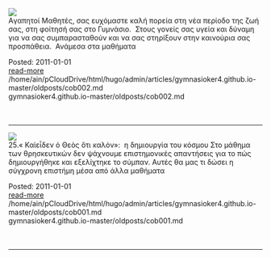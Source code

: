 
![](http://1.bp.blogspot.com/-aIwRhoX2BPw/Vjc0vZhtAjI/AAAAAAAAAB0/hAjR1k2ihao/s1600/%25CE%25B1%25CF%2581%25CF%2587%25CE%25B5%25CE%25AF%25CE%25BF%2B%25CE%25BB%25CE%25AE%25CF%2588%25CE%25B7%25CF%2582%2B%25282%2529.png)  
Aγαπητοί Μαθητές, σας ευχόμαστε καλή πορεία στη νέα περίοδο της ζωή σας, στη φοίτησή σας στο Γυμνάσιο.  
Στους γονείς σας υγεία και δύναμη για να σας συμπαρασταθούν και να σας στηρίξουν στην καινούρια σας προσπάθεια.  
Ανάμεσα στα μαθήματα
<br>
<div class='readmore'>
Posted: 2011-01-01
<br><a class="readmorelink" href="../gymnasioker4.github.io-master/oldposts/cob002.md">read-more</a><br>/home/ain/pCloudDrive/html/hugo/admin/articles/gymnasioker4.github.io-master/oldposts/cob002.md<br>gymnasioker4.github.io-master/oldposts/cob002.md
<br><br><br>
</div>
<hr>

![](http://image.slidesharecdn.com/random-141113145429-conversion-gate02/95/-7-638.jpg?cb=1415890730)  
25\.« Καὶεἶδεν ὁ Θεὸς ὅτι καλὸν»:  η δημιουργία του κόσμου 
Στο μάθημα των θρησκευτικών δεν ψάχνουμε επιστημονικές απαντήσεις για το πώς δημιουργήθηκε και εξελίχτηκε το σύμπαν. Αυτές θα μας τι δώσει η σύγχρονη επιστήμη μέσα από άλλα μαθήματα
<br>
<div class='readmore'>
Posted: 2011-01-01
<br><a class="readmorelink" href="../gymnasioker4.github.io-master/oldposts/cob001.md">read-more</a><br>/home/ain/pCloudDrive/html/hugo/admin/articles/gymnasioker4.github.io-master/oldposts/cob001.md<br>gymnasioker4.github.io-master/oldposts/cob001.md
<br><br><br>
</div>
<hr>
